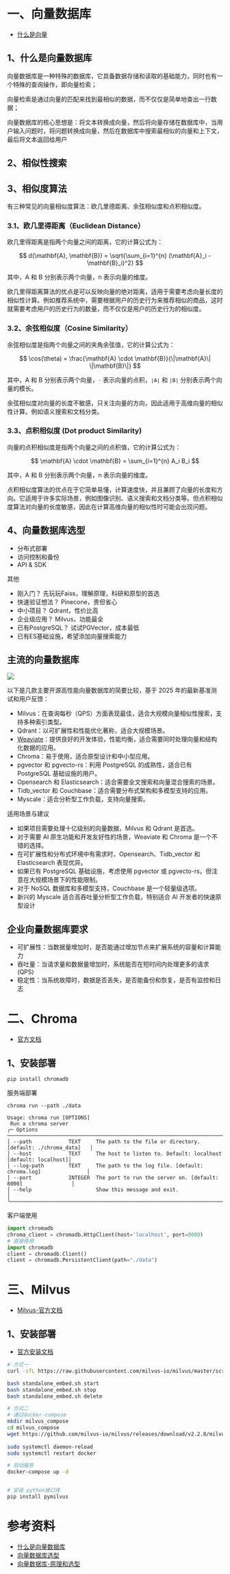 # 一、向量数据库

- [什么是向量](../AI/大模型.md#二向量-embedding)

## 1、什么是向量数据库

向量数据库是一种特殊的数据库，它具备数据存储和读取的基础能力，同时也有一个特殊的查询操作，即向量检索；

向量检索是通过向量的匹配来找到最相似的数据，而不仅仅是简单地查出一行数据；

向量数据库的核心思想是：将文本转换成向量，然后将向量存储在数据库中，当用户输入问题时，将问题转换成向量，然后在数据库中搜索最相似的向量和上下文，最后将文本返回给用户

## 2、相似性搜索

## 3、相似度算法

有三种常见的向量相似度算法：欧几里德距离、余弦相似度和点积相似度。

### 3.1、欧几里得距离（Euclidean Distance）

欧几里得距离是指两个向量之间的距离，它的计算公式为：

$$
d(\mathbf{A}, \mathbf{B}) = \sqrt{\sum_{i=1}^{n} (\mathbf{A}_i - \mathbf{B}_i)^2}
$$

其中，A 和 B 分别表示两个向量，n 表示向量的维度。

欧几里得距离算法的优点是可以反映向量的绝对距离，适用于需要考虑向量长度的相似性计算。例如推荐系统中，需要根据用户的历史行为来推荐相似的商品，这时就需要考虑用户的历史行为的数量，而不仅仅是用户的历史行为的相似度。

### 3.2、余弦相似度（Cosine Similarity）

余弦相似度是指两个向量之间的夹角余弦值，它的计算公式为：

$$
\cos(\theta) = \frac{\mathbf{A} \cdot \mathbf{B}}{\|\mathbf{A}\| \|\mathbf{B}\|}
$$

其中，A 和 B 分别表示两个向量，`⋅` 表示向量的点积，`∣A∣` 和 `∣B∣` 分别表示两个向量的模长。

余弦相似度对向量的长度不敏感，只关注向量的方向，因此适用于高维向量的相似性计算。例如语义搜索和文档分类。

### 3.3、点积相似度 (Dot product Similarity)

向量的点积相似度是指两个向量之间的点积值，它的计算公式为：

$$
\mathbf{A} \cdot \mathbf{B} = \sum_{i=1}^{n} A_i B_i
$$

其中，A 和 B 分别表示两个向量，n 表示向量的维度。

点积相似度算法的优点在于它简单易懂，计算速度快，并且兼顾了向量的长度和方向。它适用于许多实际场景，例如图像识别、语义搜索和文档分类等。但点积相似度算法对向量的长度敏感，因此在计算高维向量的相似性时可能会出现问题。

## 4、向量数据库选型

- 分布式部署
- 访问控制和备份
- API & SDK

其他
- 刚入门？ 先玩玩Faiss，理解原理，科研和原型的首选
- 快速验证想法？ Pinecone，贵但省心
- 中小项目？ Qdrant，性价比高
- 企业级应用？ Milvus，功能最全
- 已有PostgreSQL？ 试试PGVector，成本最低
- 已有ES基础设施，希望添加向量搜索能力

## 主流的向量数据库

![](image/常用向量数据库.jpg)

以下是几款主要开源高性能向量数据库的简要比较，基于 2025 年的最新基准测试和用户反馈：
* Milvus：在查询每秒（QPS）方面表现最佳，适合大规模向量相似性搜索，支持多种索引类型。
* Qdrant：以可扩展性和性能优化著称，适合大规模场景。
* [Weaviate](https://github.com/weaviate/weaviate)：提供良好的开发体验，性能均衡，适合需要同时处理向量和结构化数据的应用。
* Chroma：易于使用，适合原型设计和中小型应用。
* pgvector 和 pgvecto-rs：利用 PostgreSQL 的成熟性，适合已有 PostgreSQL 基础设施的用户。
* Opensearch 和 Elasticsearch：适合需要全文搜索和向量混合搜索的场景。
* Tidb_vector 和 Couchbase：适合需要分布式架构和多模型支持的应用。
* Myscale：适合分析型工作负载，支持向量搜索。

适用场景与建议
* 如果项目需要处理十亿级别的向量数据，Milvus 和 Qdrant 是首选。
* 对于需要 AI 原生功能和开发友好性的场景，Weaviate 和 Chroma 是一个不错的选择。
* 在可扩展性和分布式环境中有需求时，Opensearch、Tidb_vector 和 Elasticsearch 表现优异。
* 如果已有 PostgreSQL 基础设施，考虑使用 pgvector 或 pgvecto-rs，但注意在大规模场景下的性能限制。
* 对于 NoSQL 数据库和多模型支持，Couchbase 是一个轻量级选项。
* 新兴的 Myscale 适合高吞吐量分析型工作负载，特别适合 AI 开发者的快速原型设计

## 企业向量数据库要求

- 可扩展性：当数据量增加时，是否能通过增加节点来扩展系统的容量和计算能力
- 吞吐量：当请求量和数据量增加时，系统能否在短时间内处理更多的请求(QPS)
- 稳定性：当系统故障时，数据是否丢失，是否能备份和恢复，是否有监控和日志


# 二、Chroma

- [官方文档](https://www.trychroma.com/)

## 1、安装部署

```
pip install chromadb
```
服务端部署
```
chroma run --path ./data

Usage: chroma run [OPTIONS]                                                                                                                        
 Run a chroma server                                                                                                                                
╭─ Options ────────────────────────────────────────────────────────────────────────────────╮
│ --path            TEXT     The path to the file or directory. [default: ./chroma_data]   │
│ --host            TEXT     The host to listen to. Default: localhost [default: localhost]│
│ --log-path        TEXT     The path to the log file. [default: chroma.log]               │
│ --port            INTEGER  The port to run the server on. [default: 8000]                │
│ --help                     Show this message and exit.                                   │
╰──────────────────────────────────────────────────────────────────────────────────────────╯
```
客户端使用
```python
import chromadb
chroma_client = chromadb.HttpClient(host='localhost', port=8000)
# 直接使用
import chromadb
client = chromadb.Client()
client = chromadb.PersistentClient(path="./data")
```

# 三、Milvus

- [Milvus-官方文档](https://milvus.io/zh)

## 1、安装部署

- [官方安装文档](https://milvus.io/docs/zh/install-overview.md)

```bash
# 方式一
curl -sfL https://raw.githubusercontent.com/milvus-io/milvus/master/scripts/standalone_embed.sh -o standalone_embed.sh

bash standalone_embed.sh start
bash standalone_embed.sh stop
bash standalone_embed.sh delete

# 方式二
# 通过docker-compose
mkdir milvus_compose
cd milvus_compose
wget https://github.com/milvus-io/milvus/releases/download/v2.2.8/milvus-standalone-docker-compose.yml -O docker-compose.yml
 
sudo systemctl daemon-reload
sudo systemctl restart docker

# 启动服务
docker-compose up -d


# 安装 python接口库
pip install pymilvus
```

# 参考资料

- [什么是向量数据库](https://www.pinecone.io/learn/vector-database/)
- [向量数据库选型](https://zhuanlan.zhihu.com/p/27399676042)
- [向量数据库-原理和选型](https://guangzhengli.com/blog/zh/vector-database)